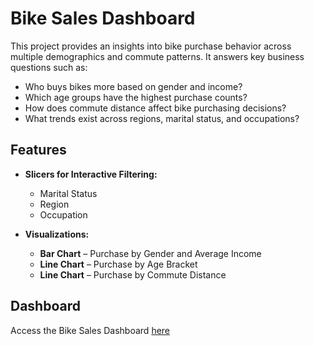 # Bike Sales Dashboard

This project provides an insights into bike purchase behavior across multiple demographics and commute patterns. It answers key business questions such as:

- Who buys bikes more based on gender and income?
- Which age groups have the highest purchase counts?
- How does commute distance affect bike purchasing decisions?
- What trends exist across regions, marital status, and occupations?

## Features

- **Slicers for Interactive Filtering:**
  - Marital Status
  - Region
  - Occupation

- **Visualizations:**
  - **Bar Chart** – Purchase by Gender and Average Income
  - **Line Chart** – Purchase by Age Bracket
  - **Line Chart** – Purchase by Commute Distance

## Dashboard

Access the Bike Sales Dashboard [here](./Image/Bike_Sales_Dashboard.png)


